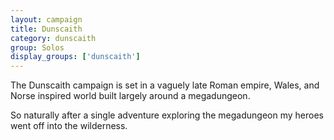 ```yaml
---
layout: campaign
title: Dunscaith
category: dunscaith
group: Solos
display_groups: ['dunscaith']
---
```


The Dunscaith campaign is set in a vaguely late Roman empire, Wales, and Norse inspired world built largely around a megadungeon.

So naturally after a single adventure exploring the megadungeon my heroes went off into the wilderness.
